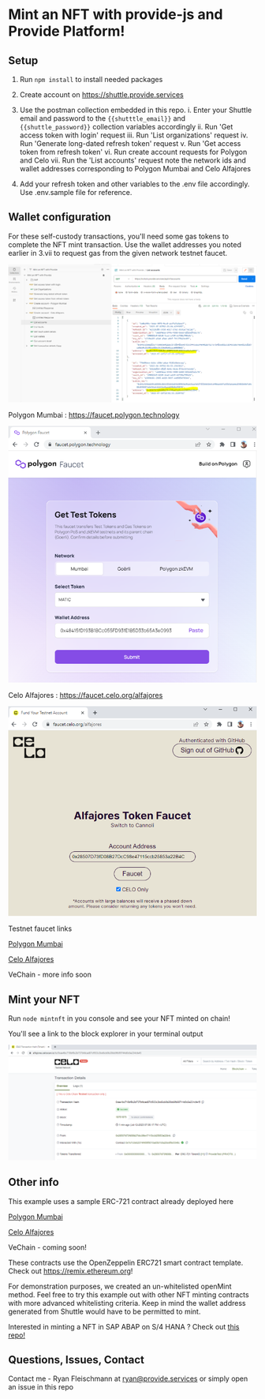 # Mint an NFT with provide-js and Provide Platform!

## Setup

1. Run ```npm install``` to install needed packages

2. Create account on https://shuttle.provide.services

3. Use the postman collection embedded in this repo. 
    i. Enter your Shuttle email and password to the ```{{shutttle_email}}``` and ```{{shuttle_password}}``` collection variables accordingly
    ii. Run 'Get access token with login' request
    iii. Run 'List organizations' request
    iv. Run 'Generate long-dated refresh token' request
    v. Run 'Get access token from refresh token'
    vi. Run create account requests for Polygon and Celo
    vii. Run the 'List accounts' request note the network ids and wallet addresses corresponding to Polygon Mumbai and Celo Alfajores

4. Add your refresh token and other variables to the .env file accordingly. Use .env.sample file for reference.

## Wallet configuration
For these self-custody transactions, you'll need some gas tokens to complete the NFT mint transaction. Use the wallet addresses you noted earlier in 3.vii to request gas from the given network testnet faucet.

![Use network id plus address to get faucet funds](./images/list-accounts-wallets.PNG)

Polygon Mumbai : https://faucet.polygon.technology

![Polygon Mumbai faucet](./images/mumbai_faucet.PNG)

Celo Alfajores : https://faucet.celo.org/alfajores

![Celo Alfajores Faucet](./images/alfajores_faucet.PNG)

Testnet faucet links

[Polygon Mumbai](https://faucet.polygon.technology/)

[Celo Alfajores](https://faucet.celo.org/alfajores)

VeChain - more info soon

## Mint your NFT

Run ```node mintnft``` in you console and see your NFT minted on chain!

You'll see a link to the block explorer in your terminal output 

![Celo Alfajores block explorer example](./images/alfajores_blockexplorer.PNG)

## Other info

This example uses a sample ERC-721 contract already deployed here

[Polygon Mumbai](https://mumbai.polygonscan.com/address/0x4e9915b2ff6679c63a290645b589794d89584e5c)

[Celo Alfajores](https://alfajores.celoscan.io/address/0x7e7c0eb2074f499f9010ad3b7c6a20edf9e3346c)

VeChain - coming soon! 

These contracts use the OpenZeppelin ERC721 smart contract template. Check out https://remix.ethereum.org!

For demonstration purposes, we created an un-whitelisted openMint method. Feel free to try this example out with other NFT minting contracts with more advanced whitelisting criteria. Keep in mind the wallet address generated from Shuttle would have to be permitted to mint.

Interested in minting a NFT in SAP ABAP on S/4 HANA ? Check out [this repo!](https://github.com/fleischr/abap-nft)

## Questions, Issues, Contact

Contact me - Ryan Fleischmann at ryan@provide.services or simply open an issue in this repo